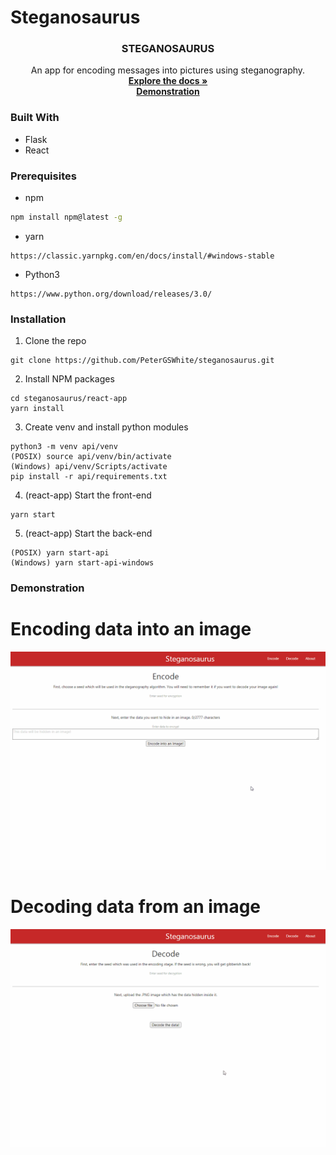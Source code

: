 # Steganosaurus

<h3 align="center">STEGANOSAURUS</h3>

  <p align="center">
    An app for encoding messages into pictures using steganography.
    <br/>
    <a href="https://github.com/PeterGSWhite/steganosaurus"><strong>Explore the docs »</strong></a>
    <br/>
    <a href="#demonstration"><strong>Demonstration</strong></a>
    
  </p>

### Built With

* Flask
* React

### Prerequisites

* npm
```sh
npm install npm@latest -g
```
* yarn
```
https://classic.yarnpkg.com/en/docs/install/#windows-stable
```
* Python3
```
https://www.python.org/download/releases/3.0/
```

### Installation

1. Clone the repo
```
git clone https://github.com/PeterGSWhite/steganosaurus.git
```
2. Install NPM packages
```
cd steganosaurus/react-app
yarn install
```
3. Create venv and install python modules
```(react-app)
python3 -m venv api/venv
(POSIX)	source api/venv/bin/activate
(Windows) api/venv/Scripts/activate
pip install -r api/requirements.txt
```
4. (react-app) Start the front-end
```
yarn start
```
5. (react-app) Start the back-end
```
(POSIX) yarn start-api
(Windows) yarn start-api-windows
```

<!-- demonstration -->
### Demonstration

# Encoding data into an image

![demonstration of encoding data into an image](https://github.com/PeterGSWhite/steganosaurus/blob/main/encode.gif)

# Decoding data from an image

![demonstration of decoding data from an image](https://github.com/PeterGSWhite/steganosaurus/blob/main/decode.gif)

